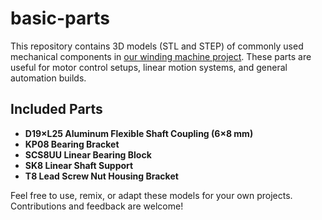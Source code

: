 # basic-parts

This repository contains 3D models (STL and STEP) of commonly used mechanical components in [our winding machine project](https://github.com/aotenjo-xyz/winder). These parts are useful for motor control setups, linear motion systems, and general automation builds.

## Included Parts

- **D19×L25 Aluminum Flexible Shaft Coupling (6×8 mm)**
- **KP08 Bearing Bracket**
- **SCS8UU Linear Bearing Block**
- **SK8 Linear Shaft Support**
- **T8 Lead Screw Nut Housing Bracket**

Feel free to use, remix, or adapt these models for your own projects. Contributions and feedback are welcome!
